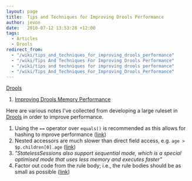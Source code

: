```yaml
---
layout: page
title:  Tips and Techniques for Improving Drools Performance
author: jevon
date:   2010-07-12 13:53:28 +12:00
tags:
  - Articles
  - Drools
redirect_from:
  - "/wiki/tips_and_techniques_for_improving_drools_performance"
  - "/wiki/Tips And Techniques For Improving Drools Performance"
  - "/wiki/tips and techniques for improving drools performance"
  - "/wiki/Tips_And_Techniques_For_Improving_Drools_Performance"
---
```


[Drools](Drools.md)

1. [Improving Drools Memory Performance](Improving_Drools_Memory_Performance.md)

Here are various notes I've collected from developing a large ruleset in [Drools](Drools.md) in order to improve performance.

1. Using the `==` operator over `equals()` is recommended as this allows for hashing to mprove performance (<a href="http://downloads.jboss.com/drools/docs/4.0.4.17825.GA/html_single/index.html#d0e3504">link</a>)
1. Nested accessors are much slower than direct field access, e.g. `age > $p.children[0].age` (<a href="http://downloads.jboss.com/drools/docs/4.0.4.17825.GA/html_single/index.html#d0e3630">link</a>)
1. _"StatelessSessions also support sequential mode, which is a special optimised mode that uses less memory and executes faster"_
1. Factor out code from the rule body; i.e., the rule bodies should be as small as possible (<a href="http://www.mail-archive.com/rules-users@lists.jboss.org/msg12693.html">link</a>)
